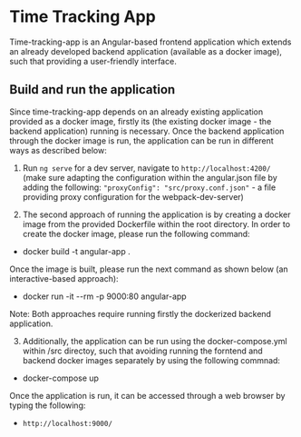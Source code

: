 # Time Tracking App

Time-tracking-app is an Angular-based frontend application which extends an already developed backend application (available as a docker image), such that providing a user-friendly interface. 

## Build and run the application 
Since time-tracking-app depends on an already existing application provided as a docker image, firstly its (the existing docker image - the backend application) running is necessary. Once the backend application through the docker image is run, the application can be run in different ways as described below:

1. Run `ng serve` for a dev server, navigate to `http://localhost:4200/` (make sure adapting the configuration within the angular.json file by adding the following: `"proxyConfig": "src/proxy.conf.json"` - a file providing proxy configuration for the webpack-dev-server)

2. The second approach of running the application is by creating a docker image from the provided Dockerfile within the root directory. In order to create the docker image, please run the following command:

- docker build -t angular-app .

Once the image is built, please run the next command as shown below (an interactive-based approach):

- docker run -it --rm -p 9000:80 angular-app 

Note: Both approaches require running firstly the dockerized backend application. 

3. Additionally, the application can be run using the docker-compose.yml within /src directoy, such that avoiding running the forntend and backend docker images separately by using the following commnad:

- docker-compose up

Once the application is run, it can be accessed through a web browser by typing the following: 
- `http://localhost:9000/`
 

